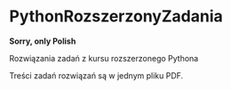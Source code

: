 PythonRozszerzonyZadania
=============

**Sorry, only Polish**

Rozwiązania zadań z kursu rozszerzonego Pythona

Treści zadań rozwiązań są w jednym pliku PDF.
